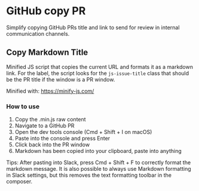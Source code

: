 # GitHub copy PR

Simplify copying GitHub PRs title and link to send for review in internal communication channels.

## Copy Markdown Title

Minified JS script that copies the current URL and formats it as a markdown link. For the label, the script looks for the `js-issue-title` class that should be the PR title if the window is a PR window.

Minified with: https://minify-js.com/

### How to use

1. Copy the .min.js raw content
2. Navigate to a GitHub PR
3. Open the dev tools console (Cmd + Shift + I on macOS)
4. Paste into the console and press Enter
5. Click back into the PR window
6. Markdown has been copied into your clipboard, paste into anything

Tips: After pasting into Slack, press Cmd + Shift + F to correctly format the markdown message. It is also possible to always use Markdown formatting in Slack settings, but this removes the text formatting toolbar in the composer.
